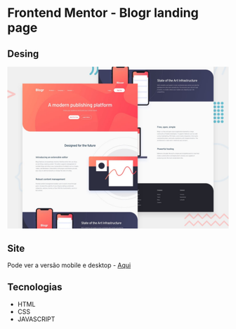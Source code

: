 # Frontend Mentor - Blogr landing page


## Desing
![Design preview for the Blogr landing page coding challenge](./design/desktop-preview.jpg)

## Site

Pode ver a versão mobile e desktop - [Aqui](blogr-luis.netlify.app)

## Tecnologias

- HTML
- CSS
- JAVASCRIPT